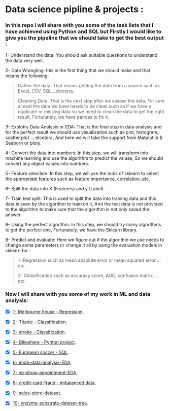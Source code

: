 # Data science pipline & projects :

### In this repo I will share with you some of the task lists that I have achieved using Python and SQL but Firstly I would like to give you the pipeline that we should take to get the best output :

1- Understand the data: You should ask suitable questions to understand the data very well.

2- Data Wrangling: this is the first thing that we should make and that means the following:
> Gather the data: That means getting the data from a source such as Excel, CSV, SQL...etcetera.
> 
> Cleaning Data: That is the next step after we assess the data, For sure almost the data we have needs to be clean such as if we have a duplicate or missing data so we need to clean the data to get the right result, Fortunately, we have pandas to fix it.
 
3- Explotry Data Analysis or EDA: That is the final step in data analysis and for the perfect result we should use visualization such as plot, histogram, scatter plot ... etcetera, And here we will take the support from Matplotlib & Seaborn or ploty.

4- Convert the data into numbers: In this step, we will transform into machine learning and use the algorithm to predict the values, So we should convert any object values into numbers.

5- Feature selection: In this step, we will use the tools of sklearn to select the appropriate features such as feature importance, correlation..etc.

6- Split the data into X (Features) and y (Label).

7- Train test split: This is used to split the data into training data and this data is seen by the algorithm to train on it, And the test data is not provided to the algorithm to make sure that the algorithm is not only saved the answer.

8- Using the perfect algorithm: In this step, we should try many algorithms to get the perfect one, Fortunately, we have the Sklearn library.

9- Predict and evaluate: Here we figure out if the algorithm we use needs to change some parameters or change it all by using the evaluation models in sklearn for :
> 1- Regression such as mean absolute error or mean squared error ... etc.
> 
> 2- Classification such as accuracy score, AUC, confusion matrix ... etc.

### Now I will share with you some of my work in ML and data analysis:

- [x] [1- Melbourne house - Regression](https://github.com/MohamedTahaOuf/Data-Science-Pipeline-Tasks/blob/main/Data/1-%20melbourne-house-gridsearchcv-randomforestregressor.ipynb).

- [x] [2- Titanic - Classification](https://github.com/MohamedTahaOuf/Data-Science-Pipeline-Tasks/blob/main/Data/2-%20titanic-eda-ml.ipynb).

- [x] [3- stroke - Classification](https://github.com/MohamedTahaOuf/Data-Science-Pipeline-Tasks/blob/main/Data/3-%20stroke-database.ipynb).

- [x] [4- Bikeshare - Pyhton project](https://github.com/MohamedTahaOuf/Data-Science-Pipeline-Tasks/blob/main/Data/4-%20bikeshare%20-%20Udacity.ipynb).

- [x] [5- European soccer - SQL](https://github.com/MohamedTahaOuf/Data-Science-Pipeline-Tasks/blob/main/Data/5-%20European%20soccer-SQL.ipynb).

- [x] [6- imdb-data-analysis-EDA](https://github.com/MohamedTahaOuf/Data-Science-Pipeline-Tasks/blob/main/Data/6-%20imdb-data-analysis-eda.ipynb).

- [x] [7- no-show-appointment-EDA](https://github.com/MohamedTahaOuf/Data-Science-Pipeline-Tasks/blob/main/Data/7-%20no-show-appointment.ipynb).

- [x] [8- credit-card-fraud - imbalanced data](https://github.com/MohamedTahaOuf/Data-Science-Pipeline-Tasks/blob/main/Data/8-%20credit-card-fraud-oversampling-undersampling.ipynb).

- [x] [9- sales-store-dataset](https://github.com/MohamedTahaOuf/Data-Science-Pipeline-Tasks/blob/main/Data/8-%20credit-card-fraud-oversampling-undersampling.ipynb).


- [x] [10- enzyme-substrate-dataset-tree](https://github.com/MohamedTahaOuf/Data-Science-Pipeline-Tasks/blob/main/Data/8-%20credit-card-fraud-oversampling-undersampling.ipynb).
